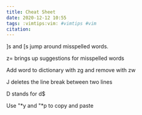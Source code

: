 ```yaml
---
title: Cheat Sheet
date: 2020-12-12 10:55
tags: :vimtips:vim: #vimtips #vim 
citation: 
---
```

]s and [s jump around misspelled words. 

z= brings up suggestions for misspelled words

Add word to dictionary with zg and remove with zw

J deletes the line break between two lines

D stands for d$

Use "\*y and "\*p to copy and paste

